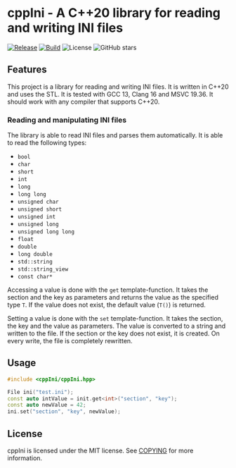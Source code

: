 # cppIni - A C++20 library for reading and writing INI files

[![Release](https://img.shields.io/github/v/tag/Master92/cppIni?label=release)](https://github.com/Master92/cppIni/releases)
[![Build](https://img.shields.io/github/actions/workflow/status/Master92/cppIni/build.yaml?logo=github)](https://github.com/Master92/cppIni/actions/workflows/build.yaml)
![License](https://img.shields.io/github/license/Master92/cppIni)
![GitHub stars](https://img.shields.io/github/stars/Master92/cppIni?label=%E2%AD%90%20Stars)

## Features

This project is a library for reading and writing INI files. It is written in C++20 and uses the STL.
It is tested with GCC 13, Clang 16 and MSVC 19.36. It should work with any compiler that supports C++20.

### Reading and manipulating INI files

The library is able to read INI files and parses them automatically. It is able to read the following types:

- `bool`              
- `char`              
- `short`             
- `int`               
- `long`              
- `long long`         
- `unsigned char`     
- `unsigned short`    
- `unsigned int`      
- `unsigned long`     
- `unsigned long long`
- `float`             
- `double`            
- `long double`       
- `std::string`       
- `std::string_view`  
- `const char*`

Accessing a value is done with the `get` template-function. It takes the section and the key as parameters and returns
the value as the specified type `T`. If the value does not exist, the default value (`T()`) is returned.

Setting a value is done with the `set` template-function. It takes the section, the key and the value as parameters.
The value is converted to a string and written to the file. If the section or the key does not exist, it is created.
On every write, the file is completely rewritten.

## Usage

``` cpp  
#include <cppIni/cppIni.hpp>

File ini("test.ini");
const auto intValue = init.get<int>("section", "key");
const auto newValue = 42;
ini.set("section", "key", newValue);
```

## License

cppIni is licensed under the MIT license. See [COPYING](https://github.com/Master92/cppIni/COPYING) for more information.
